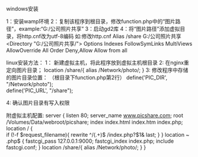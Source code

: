 windows安装

1：安装wamp环境
2：复制该程序到根目录，修改function.php中的“图片路径”，example:“G:/公司照片共享”
3：启动gd2库
4：将“图片路径”添加虚拟目录，将http.cnf改为utf-8编码
如:修改http.cnf
Alias /share G:/公司照片共享
<Directory "G:/公司照片共享/">
    Options Indexes FollowSymLinks MultiViews
    AllowOverride All
    Order Deny,Allow
    Allow from all
</Directory>




linux安装方法：
1：  新建虚拟主机，将此程序放到虚拟主机根目录 
2:   在nginx重定向图片目录；
	location /share/{
            alias /Network/photo/;
        }
3: 修改程序中存储的图片目录位置： （根目录下function.php第2行）
   define('PIC_DIR',  "/Network/photo");  
   define('PIC_URL',  "/share");

4: 确认图片目录有写入权限


附虚拟主机配置:
    server {
        listen       80;
        server_name  www.picshare.com;
        root   /Volumes/Data/webroot/picshare;
        index  index.html index.htm index.php;
        location / {   
            if (!-f $request_filename){
               rewrite ^/(.+)$ /index.php?$1& last;
            }
        }
        location ~ \.php$ {
            fastcgi_pass   127.0.0.1:9000;
            fastcgi_index  index.php;
            include        fastcgi.conf;
        }
        location /share/{
            alias /Network/photo/;
        }
    }


